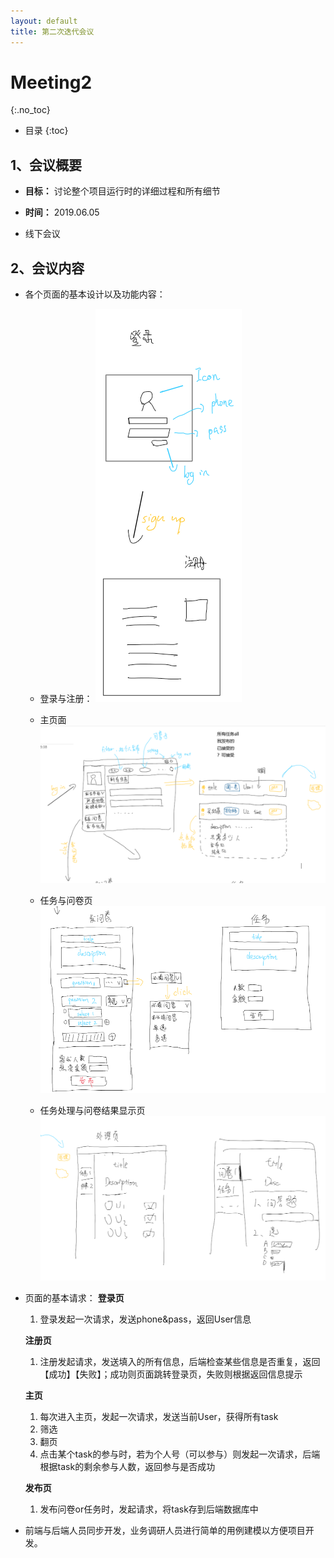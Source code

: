 ```yaml
---
layout: default
title: 第二次迭代会议
---
```


# Meeting2
{:.no_toc}

* 目录
{:toc}

## 1、会议概要

- **目标：** 讨论整个项目运行时的详细过程和所有细节

- **时间：** 2019.06.05

- 线下会议

## 2、会议内容

- 各个页面的基本设计以及功能内容：
  - 登录与注册：
    ![](pics/1.png)
  
  - 主页面
    ![](pics/2.png)

  - 任务与问卷页
    ![](pics/3.png)

  - 任务处理与问卷结果显示页
    ![](pics/4.png)

- 页面的基本请求：
  **登录页**
    1. 登录发起一次请求，发送phone&pass，返回User信息

  **注册页**
    1. 注册发起请求，发送填入的所有信息，后端检查某些信息是否重复，返回【成功】【失败】；成功则页面跳转登录页，失败则根据返回信息提示

  **主页**
    1. 每次进入主页，发起一次请求，发送当前User，获得所有task
    2. 筛选
    3. 翻页
    4. 点击某个task的参与时，若为个人号（可以参与）则发起一次请求，后端根据task的剩余参与人数，返回参与是否成功

  **发布页**
    1. 发布问卷or任务时，发起请求，将task存到后端数据库中

- 前端与后端人员同步开发，业务调研人员进行简单的用例建模以方便项目开发。

